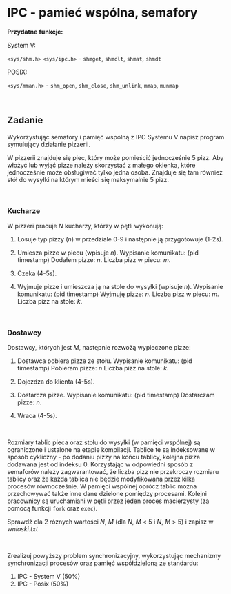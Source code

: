 # IPC - pamieć wspólna, semafory
**Przydatne funkcje:**

System V:

`<sys/shm.h>` `<sys/ipc.h>` - `shmget`, `shmclt`, `shmat`, `shmdt`

POSIX:

`<sys/mman.h>` - `shm_open`, `shm_close`, `shm_unlink`, `mmap`, `munmap`

<br>

## Zadanie
Wykorzystując semafory i pamięć wspólną z IPC Systemu V napisz program symulujący działanie pizzerii.

W pizzerii znajduje się piec, który może pomieścić jednocześnie 5 pizz. Aby włożyć lub wyjąć pizze należy skorzystać z małego okienka, które jednocześnie może obsługiwać tylko jedna osoba. Znajduje się tam również stół do wysyłki na którym mieści się maksymalnie 5 pizz.

<br>

### Kucharze
W pizzeri pracuje *N* kucharzy, którzy w pętli wykonują:

1) Losuje typ pizzy (*n*) w przedziale 0-9 i następnie ją przygotowuje (1-2s). 

2) Umiesza pizze w piecu (wpisuje *n*). 
 Wypisanie komunikatu: (pid timestamp) Dodałem pizze: *n*. Liczba pizz w piecu: *m*.

3) Czeka (4-5s).

4) Wyjmuje pizze i umieszcza ją na stole do wysyłki (wpisuje *n*). 
Wypisanie komunikatu: (pid timestamp) Wyjmuję pizze: *n*. Liczba pizz w piecu: *m*. Liczba pizz na stole: *k*.

<br>

### Dostawcy
Dostawcy, których jest *M*, następnie rozwożą wypieczone pizze:

1) Dostawca pobiera pizze ze stołu. 
Wypisanie komunikatu: (pid timestamp) Pobieram pizze: *n* Liczba pizz na stole: *k*.

2) Dojeżdża do klienta (4-5s).

3) Dostarcza pizze. 
Wypisanie komunikatu: (pid timestamp) Dostarczam pizze: *n*.

4) Wraca (4-5s).

<br>

Rozmiary tablic pieca oraz stołu do wysyłki (w pamięci wspólnej) są ograniczone i ustalone na etapie kompilacji. Tablice te są indeksowane w sposób cykliczny - po dodaniu pizzy na końcu tablicy, kolejna pizza dodawana jest od indeksu 0. Korzystając w odpowiedni sposób z semaforów należy zagwarantować, że liczba pizz nie przekroczy rozmiaru tablicy oraz że każda tablica nie będzie modyfikowana przez kilka procesów równocześnie. W pamięci wspólnej oprócz tablic można przechowywać także inne dane dzielone pomiędzy procesami. Kolejni pracownicy są uruchamiani w pętli przez jeden proces macierzysty (za pomocą funkcji `fork` oraz `exec`).

Sprawdź dla 2 różnych wartości *N*, *M* (dla *N*, *M* < 5 i *N*, *M* > 5) i zapisz w *wnioski.txt*

<br>

Zrealizuj powyższy problem synchronizacyjny, wykorzystując mechanizmy synchronizacji procesów oraz pamięć współdzieloną ze standardu:

1) IPC - System V (50%)
2) IPC - Posix (50%)
